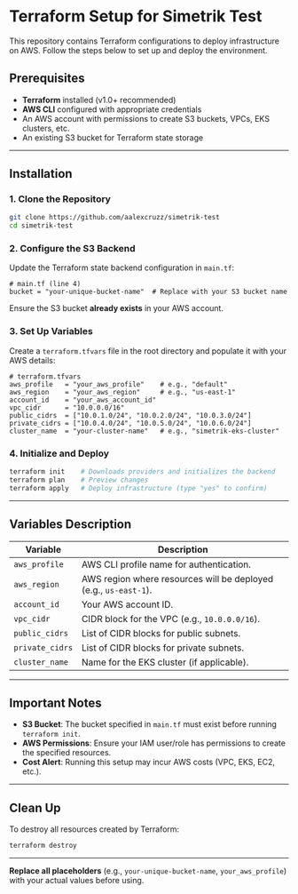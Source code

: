 # Terraform Setup for Simetrik Test

This repository contains Terraform configurations to deploy infrastructure on AWS. Follow the steps below to set up and deploy the environment.

## Prerequisites

- **Terraform** installed (v1.0+ recommended)
- **AWS CLI** configured with appropriate credentials
- An AWS account with permissions to create S3 buckets, VPCs, EKS clusters, etc.
- An existing S3 bucket for Terraform state storage

---

## Installation

### 1. Clone the Repository
```bash
git clone https://github.com/aalexcruzz/simetrik-test
cd simetrik-test
```

### 2. Configure the S3 Backend
Update the Terraform state backend configuration in `main.tf`:
```hcl
# main.tf (line 4)
bucket = "your-unique-bucket-name"  # Replace with your S3 bucket name
```
Ensure the S3 bucket **already exists** in your AWS account.

### 3. Set Up Variables
Create a `terraform.tfvars` file in the root directory and populate it with your AWS details:
```hcl
# terraform.tfvars
aws_profile   = "your_aws_profile"    # e.g., "default"
aws_region    = "your_aws_region"     # e.g., "us-east-1"
account_id    = "your_aws_account_id" 
vpc_cidr      = "10.0.0.0/16"
public_cidrs  = ["10.0.1.0/24", "10.0.2.0/24", "10.0.3.0/24"]
private_cidrs = ["10.0.4.0/24", "10.0.5.0/24", "10.0.6.0/24"]
cluster_name  = "your-cluster-name"   # e.g., "simetrik-eks-cluster"
```

### 4. Initialize and Deploy
```bash
terraform init    # Downloads providers and initializes the backend
terraform plan    # Preview changes
terraform apply   # Deploy infrastructure (type "yes" to confirm)
```

---

## Variables Description
| Variable        | Description                                                                 |
|-----------------|-----------------------------------------------------------------------------|
| `aws_profile`   | AWS CLI profile name for authentication.                                    |
| `aws_region`    | AWS region where resources will be deployed (e.g., `us-east-1`).            |
| `account_id`    | Your AWS account ID.                                                        |
| `vpc_cidr`      | CIDR block for the VPC (e.g., `10.0.0.0/16`).                               |
| `public_cidrs`  | List of CIDR blocks for public subnets.                                     |
| `private_cidrs` | List of CIDR blocks for private subnets.                                    |
| `cluster_name`  | Name for the EKS cluster (if applicable).                                   |

---

## Important Notes
- **S3 Bucket**: The bucket specified in `main.tf` must exist before running `terraform init`.
- **AWS Permissions**: Ensure your IAM user/role has permissions to create the specified resources.
- **Cost Alert**: Running this setup may incur AWS costs (VPC, EKS, EC2, etc.).

---

## Clean Up
To destroy all resources created by Terraform:
```bash
terraform destroy
```

---

**Replace all placeholders** (e.g., `your-unique-bucket-name`, `your_aws_profile`) with your actual values before using.